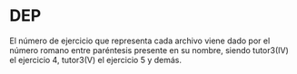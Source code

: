 # DEP
El número de ejercicio que representa cada archivo viene dado por el número romano entre paréntesis presente en su nombre, siendo tutor3(IV) el ejercicio 4, tutor3(V) el ejercicio 5 y demás.
